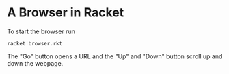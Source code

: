 # A Browser in Racket

To start the browser run

    racket browser.rkt

The "Go" button opens a URL and the "Up" and "Down" button scroll up and down the webpage.
